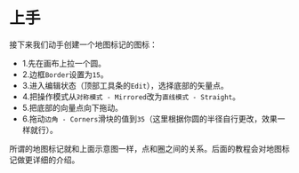 # 上手

接下来我们动手创建一个地图标记的图标：

+ 1.先在画布上拉一个圆。
+ 2.边框`Border`设置为`15`。
+ 3.进入编辑状态（顶部工具条的`Edit`），选择底部的矢量点。
+ 4.把操作模式从`对称模式 - Mirrored`改为`直线模式 - Straight`。
+ 5.把底部的向量点向下拖动。
+ 6.拖动`边角 - Corners`滑块的值到`35`（这里根据你圆的半径自行更改，效果一样就行）。

[](https://koenig-media.raywenderlich.com/uploads/2015/10/map-marker.gif)

所谓的地图标记就和上面示意图一样，点和圈之间的关系。后面的教程会对地图标记做更详细的介绍。